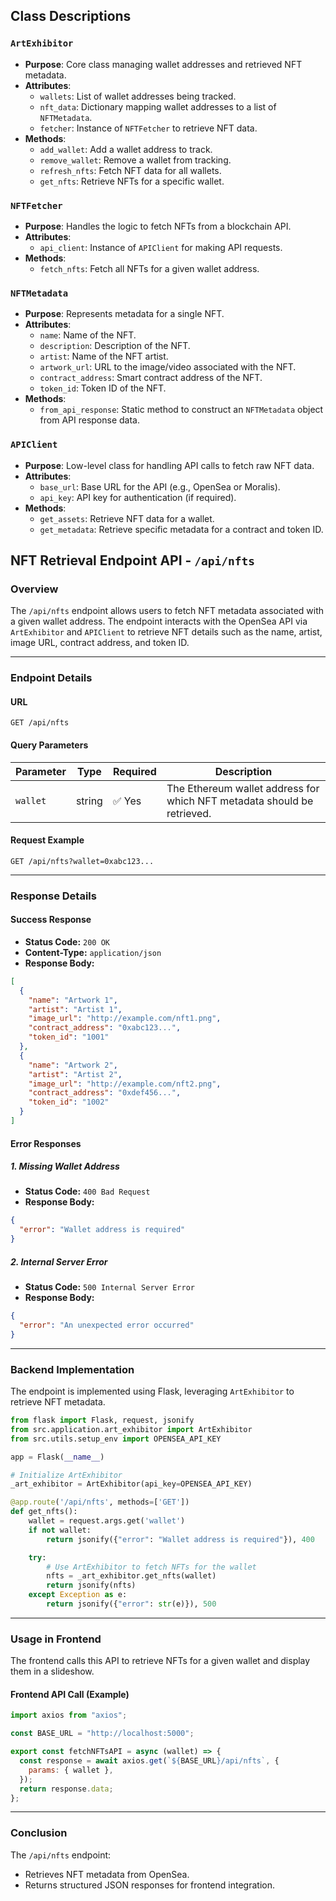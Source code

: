 ## Class Descriptions

### `ArtExhibitor`

- **Purpose**: Core class managing wallet addresses and retrieved NFT metadata.
- **Attributes**:
  - `wallets`: List of wallet addresses being tracked.
  - `nft_data`: Dictionary mapping wallet addresses to a list of `NFTMetadata`.
  - `fetcher`: Instance of `NFTFetcher` to retrieve NFT data.
- **Methods**:
  - `add_wallet`: Add a wallet address to track.
  - `remove_wallet`: Remove a wallet from tracking.
  - `refresh_nfts`: Fetch NFT data for all wallets.
  - `get_nfts`: Retrieve NFTs for a specific wallet.

### `NFTFetcher`

- **Purpose**: Handles the logic to fetch NFTs from a blockchain API.
- **Attributes**:
  - `api_client`: Instance of `APIClient` for making API requests.
- **Methods**:
  - `fetch_nfts`: Fetch all NFTs for a given wallet address.

### `NFTMetadata`

- **Purpose**: Represents metadata for a single NFT.
- **Attributes**:
  - `name`: Name of the NFT.
  - `description`: Description of the NFT.
  - `artist`: Name of the NFT artist.
  - `artwork_url`: URL to the image/video associated with the NFT.
  - `contract_address`: Smart contract address of the NFT.
  - `token_id`: Token ID of the NFT.
- **Methods**:
  - `from_api_response`: Static method to construct an `NFTMetadata` object from API response data.

### `APIClient`

- **Purpose**: Low-level class for handling API calls to fetch raw NFT data.
- **Attributes**:
  - `base_url`: Base URL for the API (e.g., OpenSea or Moralis).
  - `api_key`: API key for authentication (if required).
- **Methods**:
  - `get_assets`: Retrieve NFT data for a wallet.
  - `get_metadata`: Retrieve specific metadata for a contract and token ID.


## NFT Retrieval Endpoint API - `/api/nfts`

### Overview
The `/api/nfts` endpoint allows users to fetch NFT metadata associated with a given wallet address. The endpoint interacts with the OpenSea API via `ArtExhibitor` and `APIClient` to retrieve NFT details such as the name, artist, image URL, contract address, and token ID.

---

### Endpoint Details

#### **URL**
```
GET /api/nfts
```

#### **Query Parameters**
| Parameter | Type   | Required | Description |
|-----------|--------|----------|-------------|
| `wallet`  | string | ✅ Yes  | The Ethereum wallet address for which NFT metadata should be retrieved. |

#### **Request Example**
```
GET /api/nfts?wallet=0xabc123...
```

---

### **Response Details**

#### **Success Response**
- **Status Code:** `200 OK`
- **Content-Type:** `application/json`
- **Response Body:**
```json
[
  {
    "name": "Artwork 1",
    "artist": "Artist 1",
    "image_url": "http://example.com/nft1.png",
    "contract_address": "0xabc123...",
    "token_id": "1001"
  },
  {
    "name": "Artwork 2",
    "artist": "Artist 2",
    "image_url": "http://example.com/nft2.png",
    "contract_address": "0xdef456...",
    "token_id": "1002"
  }
]
```

#### **Error Responses**

##### **1. Missing Wallet Address**
- **Status Code:** `400 Bad Request`
- **Response Body:**
```json
{
  "error": "Wallet address is required"
}
```

##### **2. Internal Server Error**
- **Status Code:** `500 Internal Server Error`
- **Response Body:**
```json
{
  "error": "An unexpected error occurred"
}
```

---

### **Backend Implementation**
The endpoint is implemented using Flask, leveraging `ArtExhibitor` to retrieve NFT metadata.

```python
from flask import Flask, request, jsonify
from src.application.art_exhibitor import ArtExhibitor
from src.utils.setup_env import OPENSEA_API_KEY

app = Flask(__name__)

# Initialize ArtExhibitor
_art_exhibitor = ArtExhibitor(api_key=OPENSEA_API_KEY)

@app.route('/api/nfts', methods=['GET'])
def get_nfts():
    wallet = request.args.get('wallet')
    if not wallet:
        return jsonify({"error": "Wallet address is required"}), 400

    try:
        # Use ArtExhibitor to fetch NFTs for the wallet
        nfts = _art_exhibitor.get_nfts(wallet)
        return jsonify(nfts)
    except Exception as e:
        return jsonify({"error": str(e)}), 500
```

---

### **Usage in Frontend**

The frontend calls this API to retrieve NFTs for a given wallet and display them in a slideshow.

#### **Frontend API Call (Example)**
```javascript
import axios from "axios";

const BASE_URL = "http://localhost:5000";

export const fetchNFTsAPI = async (wallet) => {
  const response = await axios.get(`${BASE_URL}/api/nfts`, {
    params: { wallet },
  });
  return response.data;
};
```

---

### **Conclusion**
The `/api/nfts` endpoint:
- Retrieves NFT metadata from OpenSea.
- Returns structured JSON responses for frontend integration.  
